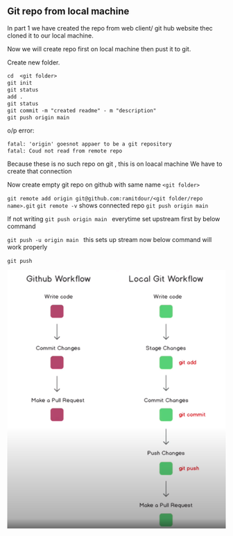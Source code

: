 

## Git repo from local machine

In part 1 we have created the repo from web client/ git hub website thec cloned it to our local machine.

Now we will create repo first on local machine then pust it to git.

Create new folder.

    cd  <git folder>
    git init
    git status
    add .
    git status
    git commit -m "created readme" - m "description"
    git push origin main 

o/p error:

    fatal: 'origin' goesnot appaer to be a git repository
    fatal: Coud not read from remote repo
    
Because these is no such repo on git , this is on loacal machine
We have to create that connection 

Now create empty git repo on github with same name `<git folder>`

`git remote add origin git@github.com:ramitdour/<git folder/repo name>.git`
`git remote -v` shows connected repo 
`git push origin main ` 

If not writing `git push origin main `  everytime set upstream first by below command 

`git push -u origin main ` this sets up stream now below command will work properly 

`git push`



![Git flow ](https://github.com/ramitdour/github-notes/blob/main/Part%202/git_init_flow.png?raw=true)

        
    
